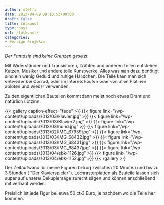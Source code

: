 ```yaml
---
author: steffi
date: 2013-04-09 09:10:53+00:00
draft: false
title: Lötkunst
type: post
url: /lotkunst/
categories:
- Fertige Projekte
---
```


_Der Fantasie sind keine Grenzen gesetzt._

Mit Widerständen und Transistoren, Drähten und anderen Teilen entstehen Katzen, Musiker und andere tolle Kunstwerke. Alles was man dazu benötigt sind ein wenig Geduld und ruhige Händchen. Die Teile kann man sich entweder bei Conrad, oder im Internet kaufen oder von alten Platinen ablöten und wieder verwenden.

<!-- more -->

Zu den eigentlichen Bauteilen kommt dann meist noch etwas Draht und natürlich Lötzinn.


{{< gallery caption-effect="fade" >}}
  {{< figure link="/wp-content/uploads/2013/03/klavier.jpg" >}}
{{< figure link="/wp-content/uploads/2013/03/Klavier2.jpg" >}}
{{< figure link="/wp-content/uploads/2013/03/hund.jpg" >}}
{{< figure link="/wp-content/uploads/2013/02/IMG_67959.jpg" >}}
{{< figure link="/wp-content/uploads/2013/03/IMG_68432.jpg" >}}
{{< figure link="/wp-content/uploads/2013/03/IMG_68431.jpg" >}}
{{< figure link="/wp-content/uploads/2013/03/IMG_68437.jpg" >}}
{{< figure link="/wp-content/uploads/2013/04/ebk-1126.jpg" >}}
{{< figure link="/wp-content/uploads/2013/04/ebk-1152.jpg" >}}
{{< /gallery >}}



Der Zeitaufwand für meine Figuren betrug zwischen 20 Minuten und bis zu 3 Stunden ( "Der Klavierspieler"). Lochrasterplatten als Bauteile lassen sich super auf unserer Dekupiersäge zurecht sägen und können anschließend mit verbaut werden.

Preislich ist jede Figur bei etwa 50 ct-3 Euro, je nachdem wo die Teile her kommen.


